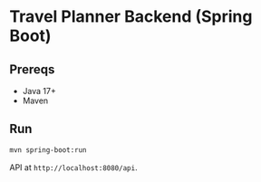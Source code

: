 # Travel Planner Backend (Spring Boot)

## Prereqs
- Java 17+
- Maven

## Run
```bash
mvn spring-boot:run
```
API at `http://localhost:8080/api`.
